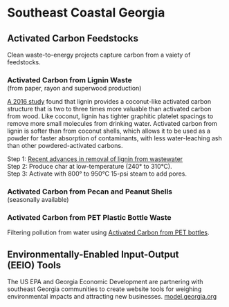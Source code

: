 
# Southeast Coastal Georgia

<!--
## Brunswick Gasifier Project

<p style="margin-bottom:20px">
Waste 2 Solutions and Free Clean Energy are working with HL Daniel on a proposal for a Brunswick&nbsp;Gasifier&nbsp;Facility.  
</p>

- [Waste 2 Solutions](http://waste2solutions.net)  
- [Free Clean Energy](../../?partner=freeclean)  


Brunswick-based Pinova owned by French [DRT](https://www.drt.fr/en/) - suppliers of perfume, adhesive, rubber, ink and food supplements.
https://www.pinovasolutions.com/our-heritage
-->


## Activated Carbon Feedstocks

Clean waste-to-energy projects capture carbon from a vaiety of feedstocks.  

<h3 style="margin-bottom:0px">Activated Carbon from Lignin Waste</h3>
(from paper, rayon and superwood&nbsp;production)

[A 2016 study](http://wcponline.com/2016/06/15/lignin-waste-transformed-coconut-like-activated-carbon/) found that lignin provides a coconut-like activated carbon  structure that is two to three times more valuable than activated carbon from wood. Like coconut, lignin has tighter graphitic platelet spacings to remove more small molecules from drinking water. Activated carbon from lignin is softer than from coconut shells, which allows it to be used as a powder for faster absorption of contaminants, with less water-leaching ash than other powdered-activated carbons.  


Step 1: <a href="https://www.sciencedirect.com/science/article/abs/pii/S0960852420309081#b0585">Recent advances in removal of lignin from wastewater</a>  
Step 2: Produce char at low-temperature (240° to 310°C).  
Step 3: Activate with 800° to 950°C 15-psi steam to add pores.  

<h3 style="margin-bottom:0px">Activated Carbon from Pecan and Peanut Shells</h3>
(seasonally available)

<!-- Potential Waste-to-Energy Feedstocks -->

### Activated Carbon from PET Plastic Bottle Waste

Filtering pollution from water using [Activated Carbon from PET bottles](https://www.semanticscholar.org/paper/Preparation-of-high-quality-activated-carbon-from-Mendoza-Carrasco-Cuerda-Correa/f7f362eb4db7ba5f1ab45ebb7d948d16895a76fc).  


## Environmentally-Enabled Input-Output (EEIO)&nbsp;Tools  

The US EPA and Georgia Economic Development are partnering with southeast Georgia communities to create website tools for weighing environmental impacts and attracting new businesses. 
[model.georgia.org](https://model.georgia.org/)

